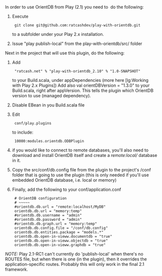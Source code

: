 In order to use OrientDB from Play (2.1) you need to &nbsp;do the following:

1. Execute

        git clone git@github.com:ratcashdev/play-with-orientdb.git
    to a subfolder under your Play 2.x installation.
2. Issue "play publish-local" from the play-with-orientdb/src/ folder


Next in the project that will use this plugin, do the following:

1. Add

        "ratcash.net" % "play-with-orientdb_2.10" % "1.0-SNAPSHOT"
    to your Build.scala, under appDependencies (more here ﻿﻿[lg:Working with Play 2.x Plugins])
    Add also
        val orientDBVersion = "1.3.0"
    to your Build.scala, right after appVersion. This tells the plugin which OrientDB version to use (managed dependency).
2. Disable EBean in you Build.scala file
3. Edit

        conf/play.plugins
    to include:

        10000:modules.orientdb.ODBPlugin
4. if you would like to connect to remote databases, you'll also need to download and install OrientDB itself and create a *remote:local/<YourDBName>* database in it.
5. Copy the src/conf/db.config file from the plugin to the project's /conf folder that is going to use the plugin (this is only needed if you'll use embedded OrientDB database, i.e. local or memory)
6. Finally, add the following to your conf/application.conf

        # OrientDB configuration
        # ~~~~~
        #orientdb.db.url = "remote:localhost/MyDB"
        orientdb.db.url = "memory:temp"
        #orientdb.db.username = "admin"
        #orientdb.db.password = "admin"
        #orientdb.db.graph.url = "memory:temp"
        orientdb.db.config.file = "/conf/db.config"
        orientdb.db.entities.package = "models.*"
        orientdb.db.open-in-vieww.documentdb = "true"
        orientdb.db.open-in-vieww.objectdb = "true"
        orientdb.db.open-in-vieww.graphdb = "true"

*NOTE:* Play 2.1-RC1 can't currently do 'publish-local' when there's no ROUTES file, but when there is one (in the plugin), then it overrides the application-specific routes. Probably this will only work in the final 2.1 framework.